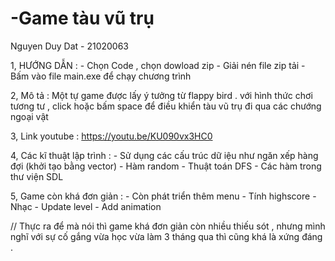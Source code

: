 # -Game tàu vũ trụ 

Nguyen Duy Dat - 21020063

1, HƯỚNG DẪN :  - Chọn Code , chọn dowload zip 
                - Giải nén file zip tải 
                - Bấm vào file main.exe để chạy chương trình 
                
2, Mô tả : Một tự game được lấy ý tưởng từ flappy bird . với hình thức chơi tương tư , click hoặc bấm space để điều khiển tàu vũ trụ đi qua các chướng ngoại vật 

3, Link youtube : https://youtu.be/KU090vx3HC0

4, Các kĩ thuật lập trình : - Sử dụng các cấu trúc dữ iệu như ngăn xếp hàng đợi (khởi tạo bằng vector)
                            - Hàm random 
                            - Thuật toán DFS 
                            - Các hàm trong thư viện SDL
                            
5, Game còn khá đơn giản : - Còn phát triển thêm menu 
                           - Tính highscore
                           - Nhạc 
                           - Update level 
                           - Add animation 
                           
  
  // Thực ra để mà nói thì game khá đơn giản còn nhiều thiếu sót , nhưng mình nghĩ với sự cố gắng vừa học vừa làm 3 tháng qua thì cũng khá là xứng đáng .
                          
